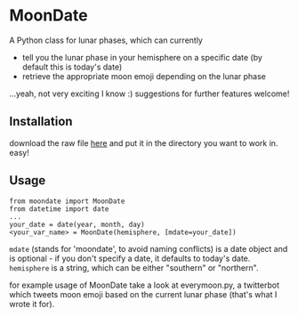 MoonDate
========
A Python class for lunar phases, which can currently
- tell you the lunar phase in your hemisphere on a specific date (by default this is today's date)
- retrieve the appropriate moon emoji depending on the lunar phase

...yeah, not very exciting I know :) suggestions for further features welcome!

Installation
--------------
download the raw file [here](https://raw.githubusercontent.com/d-baker/bots/master/everymoon/moondate.py) and put it in the directory you want to work in. easy!

Usage
--------

```
from moondate import MoonDate
from datetime import date
...
your_date = date(year, month, day)
<your_var_name> = MoonDate(hemisphere, [mdate=your_date])
```

`mdate` (stands for 'moondate', to avoid naming conflicts) is a date object and is optional - if you don't specify a date, it defaults to today's date.
`hemisphere` is a string, which can be either "southern" or "northern".

for example usage of MoonDate take a look at everymoon.py, a twitterbot which tweets moon emoji based on the current lunar phase (that's what I wrote it for).
